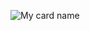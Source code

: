 ![My card name](https://cardivo.vercel.app/api?name=Hi+Three%20%F0%9F%91%8B&description=I%27m+Rizkhal+Lamaau%2C+i%27m+web+developer+from+Flores%2C+Indonesia&image=https://avatars.githubusercontent.com/u/24653114?v=4&backgroundColor=%23ecf0f1&github=rizkhal&twitter=rixzkl&pattern=leaf&colorPattern=%23eaeaea)
